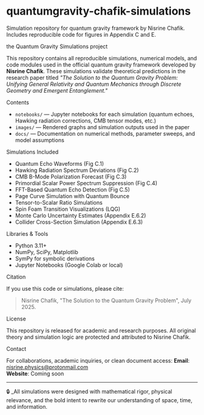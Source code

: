 # quantumgravity-chafik-simulations
Simulation repository for quantum gravity framework by Nisrine Chafik. Includes reproducible code for figures in Appendix C and E.


the Quantum Gravity Simulations project

This repository contains all reproducible simulations, numerical models, and code modules used in the official quantum gravity framework developed by **Nisrine Chafik**. These simulations validate theoretical predictions in the research paper titled *"The Solution to the Quantum Gravity Problem: Unifying General Relativity and Quantum Mechanics through Discrete Geometry and Emergent Entanglement."*

Contents

- `notebooks/` — Jupyter notebooks for each simulation (quantum echoes, Hawking radiation corrections, CMB tensor modes, etc.)
- `images/` — Rendered graphs and simulation outputs used in the paper
- `docs/` — Documentation on numerical methods, parameter sweeps, and model assumptions

Simulations Included

- Quantum Echo Waveforms (Fig C.1)
- Hawking Radiation Spectrum Deviations (Fig C.2)
- CMB B-Mode Polarization Forecast (Fig C.3)
- Primordial Scalar Power Spectrum Suppression (Fig C.4)
- FFT-Based Quantum Echo Detection (Fig C.5)
- Page Curve Simulation with Quantum Bounce
- Tensor-to-Scalar Ratio Simulations
- Spin Foam Transition Visualizations (LQG)
- Monte Carlo Uncertainty Estimates (Appendix E.6.2)
- Collider Cross-Section Simulation (Appendix E.6.3)

Libraries & Tools

- Python 3.11+
- NumPy, SciPy, Matplotlib
- SymPy for symbolic derivations
- Jupyter Notebooks (Google Colab or local)

Citation

If you use this code or simulations, please cite:
> Nisrine Chafik, "The Solution to the Quantum Gravity Problem", July 2025.

License

This repository is released for academic and research purposes. All original theory and simulation logic are protected and attributed to Nisrine Chafik.

Contact

For collaborations, academic inquiries, or clean document access:
**Email**: nisrine.physics@protonmail.com  
**Website**: Coming soon

---

🔒 _All simulations were designed with mathematical rigor, physical relevance, and the bold intent to rewrite our understanding of space, time, and information.
